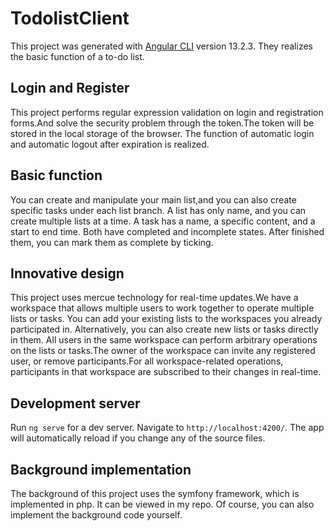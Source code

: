 # TodolistClient

This project was generated with [Angular CLI](https://github.com/angular/angular-cli) version 13.2.3.
They realizes the basic function of a to-do list.

## Login and Register

This project performs regular expression validation on login and registration forms.And solve the security problem through the token.The token will be stored in the local storage of the browser. The function of automatic login and automatic logout after expiration is realized.

## Basic function
You can create and manipulate your main list,and you can also create specific tasks under each list branch.
A list has only name, and you can create multiple lists at a time. A task has a name, a specific content, and a start to end time. Both have completed and incomplete states. After finished them, you can mark them as complete by ticking.

## Innovative design

This project uses mercue technology for real-time updates.We have a workspace that allows multiple users to work together to operate multiple lists or tasks.
You can add your existing lists to the workspaces you already participated in. Alternatively, you can also create new lists or tasks directly in them.
All users in the same workspace can perform arbitrary operations on the lists or tasks.The owner of the workspace can invite any registered user, or remove participants.For all workspace-related operations, participants in that workspace are subscribed to their changes in real-time.

## Development server

Run `ng serve` for a dev server. Navigate to `http://localhost:4200/`. The app will automatically reload if you change any of the source files.

## Background implementation

The background of this project uses the symfony framework, which is implemented in php. It can be viewed in my repo. Of course, you can also implement the background code yourself.
